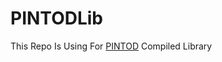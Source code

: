 # PINTODLib

This Repo Is Using For [PINTOD](https://github.com/AthallahDzaki/PINTOD) Compiled Library

